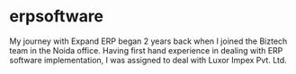 # erpsoftware
My journey with Expand ERP began 2 years back when I joined the Biztech team in the Noida office. Having first hand experience in dealing with ERP software implementation, I was assigned to deal with Luxor Impex Pvt. Ltd.
